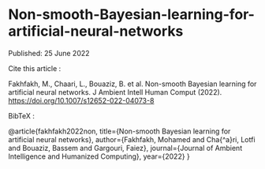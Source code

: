 # Non-smooth-Bayesian-learning-for-artificial-neural-networks

Published: 25 June 2022


Cite this article : 

Fakhfakh, M., Chaari, L., Bouaziz, B. et al. Non-smooth Bayesian learning for artificial neural networks.
J Ambient Intell Human Comput (2022). https://doi.org/10.1007/s12652-022-04073-8



BibTeX : 

@article{fakhfakh2022non,
  title={Non-smooth Bayesian learning for artificial neural networks},
  author={Fakhfakh, Mohamed and Cha{\^a}ri, Lotfi and Bouaziz, Bassem and Gargouri, Faiez},
  journal={Journal of Ambient Intelligence and Humanized Computing},
  year={2022}
}
